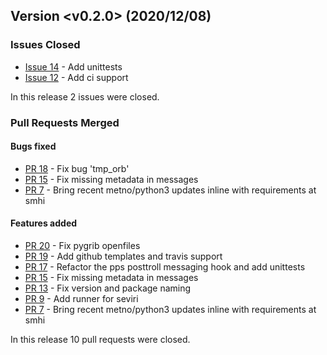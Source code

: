 ## Version <v0.2.0> (2020/12/08)

### Issues Closed

* [Issue 14](https://github.com/pytroll/pytroll-pps-runner/issues/14) - Add unittests
* [Issue 12](https://github.com/pytroll/pytroll-pps-runner/issues/12) - Add ci support

In this release 2 issues were closed.

### Pull Requests Merged

#### Bugs fixed

* [PR 18](https://github.com/pytroll/pytroll-pps-runner/pull/18) - Fix bug 'tmp_orb'
* [PR 15](https://github.com/pytroll/pytroll-pps-runner/pull/15) - Fix missing metadata in messages
* [PR 7](https://github.com/pytroll/pytroll-pps-runner/pull/7) - Bring recent metno/python3 updates inline with requirements at smhi

#### Features added

* [PR 20](https://github.com/pytroll/pytroll-pps-runner/pull/20) - Fix pygrib openfiles
* [PR 19](https://github.com/pytroll/pytroll-pps-runner/pull/19) - Add github templates and travis support
* [PR 17](https://github.com/pytroll/pytroll-pps-runner/pull/17) - Refactor the pps posttroll messaging hook and add unittests
* [PR 15](https://github.com/pytroll/pytroll-pps-runner/pull/15) - Fix missing metadata in messages
* [PR 13](https://github.com/pytroll/pytroll-pps-runner/pull/13) - Fix version and package naming
* [PR 9](https://github.com/pytroll/pytroll-pps-runner/pull/9) - Add runner for seviri
* [PR 7](https://github.com/pytroll/pytroll-pps-runner/pull/7) - Bring recent metno/python3 updates inline with requirements at smhi

In this release 10 pull requests were closed.
